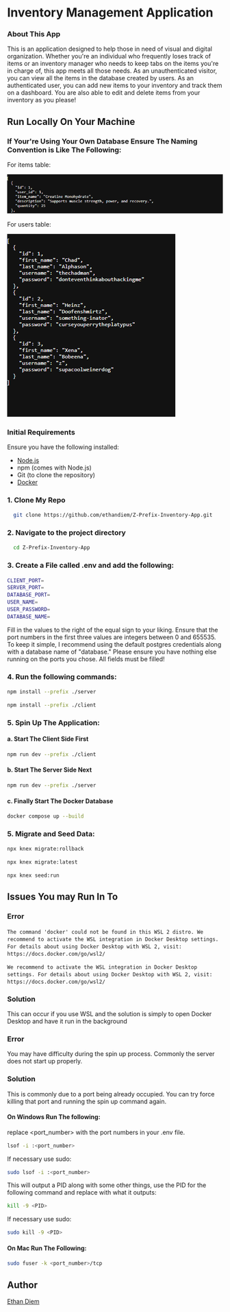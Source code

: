 # Inventory Management Application

### About This App

This is an application designed to help those in need of visual and digital organization. Whether you're an individual who frequently loses track of items or an inventory manager who needs to keep tabs on the items you're in charge of, this app meets all those needs. As an unauthenticated visitor, you can view all the items in the database created by users. As an authenticated user, you can add new items to your inventory and track them on a dashboard. You are also able to edit and delete items from your inventory as you please!

## Run Locally On Your Machine

### If Your're Using Your Own Database Ensure The Naming Convention is Like The Following:

For items table:

![items picture](img/readme_items.png)

For users table:

![items picture](img/Readme_users.png)

### Initial Requirements

Ensure you have the following installed:

-   [Node.js](https://nodejs.org/)
-   npm (comes with Node.js)
-   Git (to clone the repository)
-   [Docker](https://www.docker.com/)

### 1. Clone My Repo

```sh
  git clone https://github.com/ethandiem/Z-Prefix-Inventory-App.git
```

### 2. Navigate to the project directory

```sh
  cd Z-Prefix-Inventory-App
```
### 3. Create a File called .env and add the following:

```sh
CLIENT_PORT=
SERVER_PORT=
DATABASE_PORT=
USER_NAME=
USER_PASSWORD=
DATABASE_NAME=
```

Fill in the values to the right of the equal sign to your liking. Ensure that the port numbers in the first three values are integers between 0 and 655535. To keep it simple, I recommend using the default postgres credentials along with a database name of "database." Please ensure you have nothing else running on the ports you chose. All fields must be filled!

### 4. Run the following commands:

```sh
npm install --prefix ./server
```

```sh
npm install --prefix ./client
```

### 5. Spin Up The Application:

#### a. Start The Client Side First

```sh
npm run dev --prefix ./client
```

#### b. Start The Server Side Next

```sh
npm run dev --prefix ./server
```

#### c. Finally Start The Docker Database

```sh
docker compose up --build
```

### 5. Migrate and Seed Data:

```sh
npx knex migrate:rollback
```

```sh
npx knex migrate:latest
```

```sh
npx knex seed:run
```

## Issues You may Run In To

### Error

`The command 'docker' could not be found in this WSL 2 distro. We recommend to activate the WSL integration in Docker Desktop settings. For details about using Docker Desktop with WSL 2, visit: https://docs.docker.com/go/wsl2/`

`We recommend to activate the WSL integration in Docker Desktop settings. For details about using Docker Desktop with WSL 2, visit: https://docs.docker.com/go/wsl2/`

### Solution

This can occur if you use WSL and the solution is simply to open Docker Desktop and have it run in the background

### Error

You may have difficulty during the spin up process. Commonly the server does not start up properly.

### Solution

This is commonly due to a port being already occupied. You can try force killing that port and running the spin up command again.

#### On Windows Run The following:

replace <port_number> with the port numbers in your .env file.

```sh
lsof -i :<port_number>
```

If necessary use sudo:

```sh
sudo lsof -i :<port_number>
```

This will output a PID along with some other things, use the PID for the following command and replace <PID> with what it outputs:

```sh
kill -9 <PID>
```

If necessary use sudo:

```sh
sudo kill -9 <PID>
```

#### On Mac Run The Following:

```sh
sudo fuser -k <port_number>/tcp
```

## Author

[Ethan Diem](https://github.com/ethandiem)